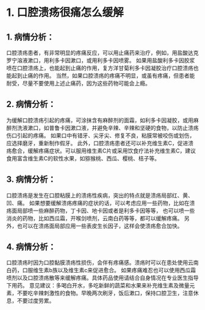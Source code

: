 # 1. 口腔溃疡很痛怎么缓解

## 1. 病情分析：

口腔溃疡患者，有非常明显的疼痛反应，可以用止痛药来治疗，例如，用盐酸达克罗宁溶液漱口，用利多卡因漱口，或用利多卡因喷雾。
如果用盐酸利多卡因胶浆喷在口腔溃疡上，也能起到止痛的作用，复方洋甘菊利多卡因凝胶治疗口腔溃疡也能起到止痛的作用。
当然，如果口腔溃疡的疼痛不明显，或虽有疼痛，但患者能耐受，尽量不要使用上述止痛药，因为这些药物可能会上瘾。

## 2. 病情分析：
为缓解口腔溃疡引起的疼痛，可涂抹含有麻醉剂的面霜，如利多卡因凝胶，或用麻醉剂洗液漱口，如普鲁卡因漱口液，并避免辛辣、辛辣和坚硬的食物，以防止溃疡伤口引起的疼痛。
如果口中有错牙、尖牙尖、修复不良，粘膜常被咬伤或划伤，应选择磨牙，重新制作假牙。
此外，口腔溃疡患者还可以补充维生素C，促进溃疡愈合，缓解疼痛症状。可以服用维生素C片或采用饮食疗法补充维生素C，建议食用富含维生素C的软性水果，如猕猴桃、西瓜、樱桃、桔子等。

## 3. 病情分析：
口腔溃疡是发生在口腔粘膜上的溃疡性疾病，突出的特点就是溃疡局部红、黄、凹、痛。
如果想要缓解溃疡疼痛的症状的话，可以考虑应用一些药物，比如在溃疡面局部喷一些麻醉药物，丁卡因、地卡因或者是利多卡因等等，
也可以喷一些消炎的药物，比如西瓜霜，开喉剑喷剂，云南白药等等，都可以缓解疼痛。
另外，也可以在溃疡面局部应用一些表皮生长因子，这样会使溃疡愈合加快。

## 4. 病情分析：
口腔溃疡时因为口腔黏膜溃疡性损伤，会伴有疼痛感。溃疡时可以在患处使用云南白药，口服维生素b族以及维生素c来促进愈合。
如果疼痛难忍也可以使用西瓜霜喷剂以及口腔溃疡散等来缓解疼痛。具体药品使用请结合自身情况在专业医生指导下用药。
意见建议：多喝白开水，多吃新鲜的蔬菜和水果来补充维生素及微量元素，不要吃辛辣刺激性的食物。早晚两次刷牙，饭后漱口，保持口腔卫生，注意休息，不要过度劳累。
